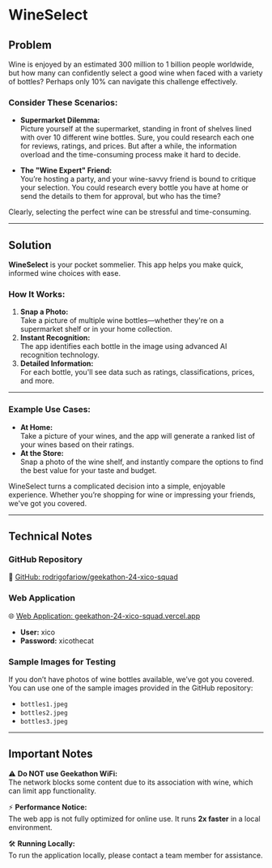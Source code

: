 # WineSelect

## Problem
Wine is enjoyed by an estimated 300 million to 1 billion people worldwide, but how many can confidently select a good wine when faced with a variety of bottles? Perhaps only 10% can navigate this challenge effectively.

### Consider These Scenarios:
- **Supermarket Dilemma:**  
  Picture yourself at the supermarket, standing in front of shelves lined with over 10 different wine bottles. Sure, you could research each one for reviews, ratings, and prices. But after a while, the information overload and the time-consuming process make it hard to decide.

- **The "Wine Expert" Friend:**  
  You’re hosting a party, and your wine-savvy friend is bound to critique your selection. You could research every bottle you have at home or send the details to them for approval, but who has the time?

Clearly, selecting the perfect wine can be stressful and time-consuming.

---

## Solution
**WineSelect** is your pocket sommelier. This app helps you make quick, informed wine choices with ease.

### How It Works:
1. **Snap a Photo:**  
   Take a picture of multiple wine bottles—whether they're on a supermarket shelf or in your home collection.
2. **Instant Recognition:**  
   The app identifies each bottle in the image using advanced AI recognition technology.
3. **Detailed Information:**  
   For each bottle, you'll see data such as ratings, classifications, prices, and more.

---

### Example Use Cases:
- **At Home:**  
  Take a picture of your wines, and the app will generate a ranked list of your wines based on their ratings.
- **At the Store:**  
  Snap a photo of the wine shelf, and instantly compare the options to find the best value for your taste and budget.

WineSelect turns a complicated decision into a simple, enjoyable experience. Whether you’re shopping for wine or impressing your friends, we've got you covered.

---

## Technical Notes

### GitHub Repository
🔗 [GitHub: rodrigofariow/geekathon-24-xico-squad](https://github.com/rodrigofariow/geekathon-24-xico-squad)

### Web Application
🌐 [Web Application: geekathon-24-xico-squad.vercel.app](https://geekathon-24-xico-squad.vercel.app/)
- **User:** xico
- **Password:** xicothecat

### Sample Images for Testing
If you don’t have photos of wine bottles available, we’ve got you covered. You can use one of the sample images provided in the GitHub repository:
- `bottles1.jpeg`
- `bottles2.jpeg`
- `bottles3.jpeg`

---

## Important Notes
⚠️ **Do NOT use Geekathon WiFi:**  
The network blocks some content due to its association with wine, which can limit app functionality.

⚡ **Performance Notice:**  
The web app is not fully optimized for online use. It runs **2x faster** in a local environment.

🛠️ **Running Locally:**  
To run the application locally, please contact a team member for assistance.  
